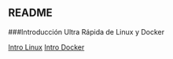## README

###Introducción Ultra Rápida de Linux y Docker

[Intro Linux](/IntroLinux.md)
[Intro Docker](/IntroDocker.md)